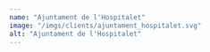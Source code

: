 ```yaml
---
name: "Ajuntament de l'Hospitalet"
image: "/imgs/clients/ajuntament_hospitalet.svg"
alt: "Ajuntament de l'Hospitalet"
---
```

